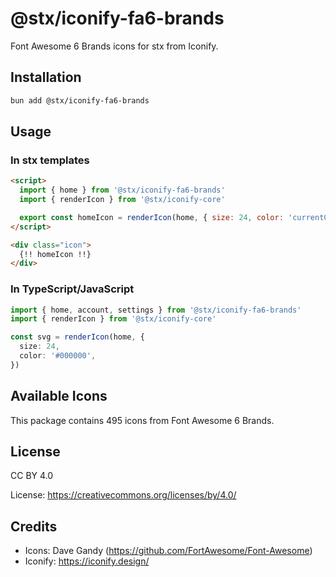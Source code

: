 # @stx/iconify-fa6-brands

Font Awesome 6 Brands icons for stx from Iconify.

## Installation

```bash
bun add @stx/iconify-fa6-brands
```

## Usage

### In stx templates

```html
<script>
  import { home } from '@stx/iconify-fa6-brands'
  import { renderIcon } from '@stx/iconify-core'

  export const homeIcon = renderIcon(home, { size: 24, color: 'currentColor' })
</script>

<div class="icon">
  {!! homeIcon !!}
</div>
```

### In TypeScript/JavaScript

```typescript
import { home, account, settings } from '@stx/iconify-fa6-brands'
import { renderIcon } from '@stx/iconify-core'

const svg = renderIcon(home, {
  size: 24,
  color: '#000000',
})
```

## Available Icons

This package contains 495 icons from Font Awesome 6 Brands.

## License

CC BY 4.0

License: https://creativecommons.org/licenses/by/4.0/

## Credits

- Icons: Dave Gandy (https://github.com/FortAwesome/Font-Awesome)
- Iconify: https://iconify.design/
